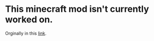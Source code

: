 # This minecraft mod isn't currently worked on.
Orginally in this [link](https://github.com/fredzio2006/SZS).
